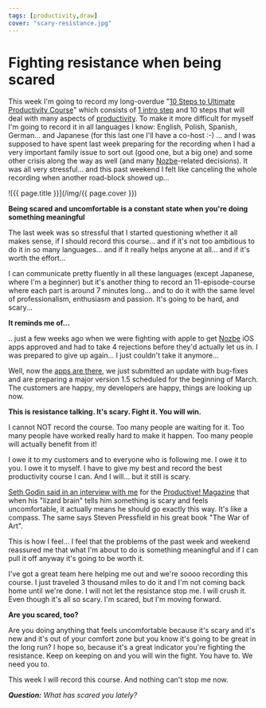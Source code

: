 ```yaml
---
tags: [productivity,draw]
cover: "scary-resistance.jpg"
---
```


# Fighting resistance when being scared

This week I'm going to record my long-overdue "[10 Steps to Ultimate Productivity Course][c]" which consists of [1 intro step][c] and 10 steps that will deal with many aspects of [productivity][pr]. To make it more difficult for myself I'm going to record it in all languages I know: English, Polish, Spanish, German... and Japanese (for this last one I'll have a co-host :-) ... and I was supposed to have spent last week preparing for the recording when I had a very important family issue to sort out (good one, but a big one) and some other crisis along the way as well (and many [Nozbe][n]-related decisions). It was all very stressful... and this past weekend I felt like canceling the whole recording when another road-block showed up...

<!--More-->

![{{ page.title }}](/img/{{ page.cover }})

**Being scared and uncomfortable is a constant state when you're doing something meaningful**

The last week was so stressful that I started questioning whether it all makes sense, if I should record this course... and if it's not too ambitious to do it in so many languages... and if it really helps anyone at all... and if it's worth the effort... 



I can communicate pretty fluently in all these languages (except Japanese, where I'm a beginner) but it's another thing to record an 11-episode-course where each part is around 7 minutes long... and to do it with the same level of professionalism, enthusiasm and passion. It's going to be hard, and scary...

**It reminds me of...**

.. just a few weeks ago when we were fighting with apple to get [Nozbe][n] iOS apps approved and had to take 4 rejections before they'd actually let us in. I was prepared to give up again... I just couldn't take it anymore...

Well, now the [apps are there][a], we just submitted an update with bug-fixes and are preparing a major version 1.5 scheduled for the beginning of March. The customers are happy, my developers are happy, things are looking up now.

**This is resistance talking. It's scary. Fight it. You will win.**

I cannot NOT record the course. Too many people are waiting for it. Too many people have worked really hard to make it happen. Too many people will actually benefit from it!

I owe it to my customers and to everyone who is following me. I owe it to you. I owe it to myself. I have to give my best and record the best productivity course I can. And I will... but it still is scary.

[Seth Godin said in an interview with me][sg] for the [Productive! Magazine][p] that when his "lizard brain" tells him something is scary and feels uncomfortable, it actually means he should go exactly this way. It's like a compass. The same says Steven Pressfield in his great book "The War of Art".

This is how I feel... I feel that the problems of the past week and weekend reassured me that what I'm about to do is something meaningful and if I can pull it off anyway it's going to be worth it.

I've got a great team here helping me out and we're soooo recording this course. I just traveled 3 thousand miles to do it and I'm not coming back home until we're done. I will not let the resistance stop me. I will crush it. Even though it's all so scary. I'm scared, but I'm moving forward.

**Are you scared, too?**

Are you doing anything that feels uncomfortable because it's scary and it's new and it's out of your comfort zone but you know it's going to be great in the long run? I hope so, because it's a great indicator you're fighting the resistance. Keep on keeping on and you will win the fight. You have to. We need you to.

This week I will record this course. And nothing can't stop me now.

***Question:** What has scared you lately?*


[c]: http://www.michaelsliwinski.com/10-steps-to-ultimate-productivity-course-to-b
[n]: http://www.nozbe.com/
[ns]: http://www.nozbe.com/signup
[p]: http://www.productivemagazine.com/
[pr]: http://www.michaelsliwinski.com/tag/productivity
[s]: http://www.michaelsliwinski.com/productive_show
[t]: http://twitter.com/MSliwinski
[i]: http://www.michaelsliwinski.com/tag/ipadonly
[e]: http://www.michaelsliwinski.com/how-i-use-evernote
[d]: http://db.tt/kD7Liux
[a]: http://www.nozbe.com/apps
[sg]: http://www.michaelsliwinski.com/seth-godin-interview-for-productive-magazine-

[n]: https://michael.gratis/nozbe